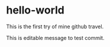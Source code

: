 # hello-world
This is the first try of mine github travel.

This is editable message to test commit.
